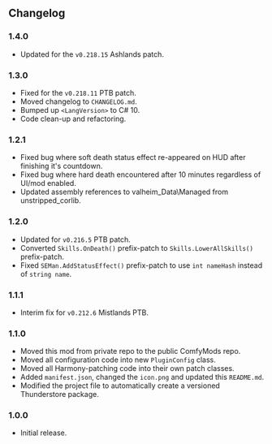 ## Changelog

### 1.4.0

  * Updated for the `v0.218.15` Ashlands patch.

### 1.3.0

  * Fixed for the `v0.218.11` PTB patch.
  * Moved changelog to `CHANGELOG.md`.
  * Bumped up `<LangVersion>` to C# 10.
  * Code clean-up and refactoring.

### 1.2.1

  * Fixed bug where soft death status effect re-appeared on HUD after finishing it's countdown.
  * Fixed bug where hard death encountered after 10 minutes regardless of UI/mod enabled.
  * Updated assembly references to valheim_Data\Managed from unstripped_corlib.

### 1.2.0

  * Updated for `v0.216.5` PTB patch.
  * Converted `Skills.OnDeath()` prefix-patch to `Skills.LowerAllSkills()` prefix-patch.
  * Fixed `SEMan.AddStatusEffect()` prefix-patch to use `int nameHash` instead of `string name`.

### 1.1.1

  * Interim fix for `v0.212.6` Mistlands PTB.

### 1.1.0

  * Moved this mod from private repo to the public ComfyMods repo.
  * Moved all configuration code into new `PluginConfig` class.
  * Moved all Harmony-patching code into their own patch classes.
  * Added `manifest.json`, changed the `icon.png` and updated this `README.md`.
  * Modified the project file to automatically create a versioned Thunderstore package.

### 1.0.0

  * Initial release.